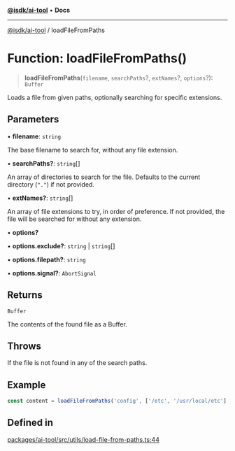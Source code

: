 [**@isdk/ai-tool**](../README.md) • **Docs**

***

[@isdk/ai-tool](../globals.md) / loadFileFromPaths

# Function: loadFileFromPaths()

> **loadFileFromPaths**(`filename`, `searchPaths`?, `extNames`?, `options`?): `Buffer`

Loads a file from given paths, optionally searching for specific extensions.

## Parameters

• **filename**: `string`

The base filename to search for, without any file extension.

• **searchPaths?**: `string`[]

An array of directories to search for the file. Defaults to the current directory (`"."`) if not provided.

• **extNames?**: `string`[]

An array of file extensions to try, in order of preference. If not provided, the file will be searched for
                  without any extension.

• **options?**

• **options.exclude?**: `string` \| `string`[]

• **options.filepath?**: `string`

• **options.signal?**: `AbortSignal`

## Returns

`Buffer`

The contents of the found file as a Buffer.

## Throws

If the file is not found in any of the search paths.

## Example

```typescript
const content = loadFileFromPaths('config', ['/etc', '/usr/local/etc'], ['.json', '.yaml']);
```

## Defined in

[packages/ai-tool/src/utils/load-file-from-paths.ts:44](https://github.com/isdk/ai-tool.js/blob/e324043799402aa2caa41711a9168487ab85c166/src/utils/load-file-from-paths.ts#L44)
